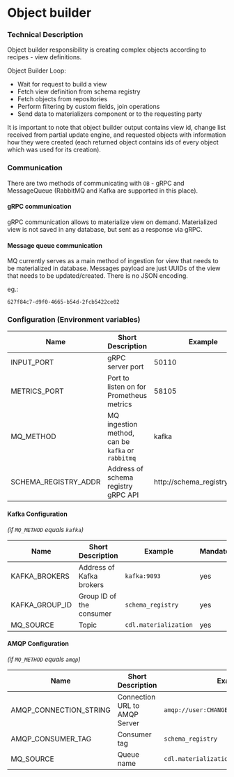# Object builder

### Technical Description

Object builder responsibility is creating complex objects according to recipes - view definitions. 

Object Builder Loop:
- Wait for request to build a view 
- Fetch view definition from schema registry
- Fetch objects from repositories
- Perform filtering by custom fields, join operations 
- Send data to materializers component or to the requesting party

It is important to note that object builder output contains view id, change list received from partial update engine, and requested objects with information how they were created (each returned object contains ids of every object which was used for its creation). 

### Communication

There are two methods of communicating with `OB` - gRPC and MessageQueue (RabbitMQ and Kafka are supported in this place).

#### gRPC communication

gRPC communication allows to materialize view on demand. Materialized view is not saved in any database, but sent as a response via gRPC.

#### Message queue communication

MQ currently serves as a main method of ingestion for view that needs to be materialized in database.
Messages payload are just UUIDs of the view that needs to be updated/created. There is no JSON encoding.

eg.:

```
627f84c7-d9f0-4665-b54d-2fcb5422ce02
```

### Configuration (Environment variables)

| Name                 | Short Description                                 | Example                      | Mandatory | Default |
|----------------------|---------------------------------------------------|------------------------------|-----------|---------|
| INPUT_PORT           | gRPC server port                                  | 50110                        | yes       |         |
| METRICS_PORT         | Port to listen on for Prometheus metrics          | 58105                        | no        | 58105   |
| MQ_METHOD            | MQ ingestion method, can be `kafka` or `rabbitmq` | kafka                        | no        |         |
| SCHEMA_REGISTRY_ADDR | Address of schema registry gRPC API               | http://schema_registry:50101 | yes       |         |

#### Kafka Configuration 
*(if `MQ_METHOD` equals `kafka`)*

| Name           | Short Description        | Example               | Mandatory | Default |
|----------------|--------------------------|-----------------------|-----------|---------|
| KAFKA_BROKERS  | Address of Kafka brokers | `kafka:9093`          | yes       |         |
| KAFKA_GROUP_ID | Group ID of the consumer | `schema_registry`     | yes       |         |
| MQ_SOURCE      | Topic                    | `cdl.materialization` | yes       |         |

#### AMQP Configuration 
*(if `MQ_METHOD` equals `amqp`)*

| Name                   | Short Description             | Example                                  | Mandatory | Default |
|------------------------|-------------------------------|------------------------------------------|-----------|---------|
| AMQP_CONNECTION_STRING | Connection URL to AMQP Server | `amqp://user:CHANGEME@rabbitmq:5672/%2f` | yes       |         |
| AMQP_CONSUMER_TAG      | Consumer tag                  | `schema_registry`                        | yes       |         |
| MQ_SOURCE              | Queue name                    | `cdl.materialization`                    | yes       |         |
